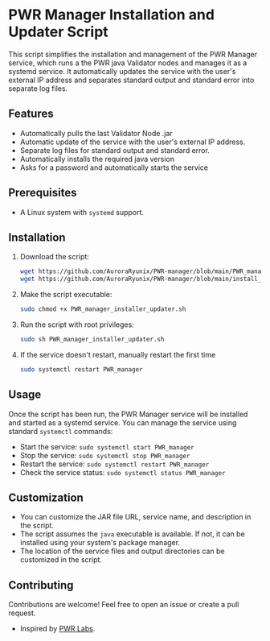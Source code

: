 # PWR Manager Installation and Updater Script

This script simplifies the installation and management of the PWR Manager service, which runs a the PWR java Validator nodes and manages it as a systemd service. It automatically updates the service with the user's external IP address and separates standard output and standard error into separate log files.

## Features

- Automatically pulls the last Validator Node .jar
- Automatic update of the service with the user's external IP address.
- Separate log files for standard output and standard error.
- Automatically installs the required java version
- Asks for a password and automatically starts the service

## Prerequisites

- A Linux system with `systemd` support.

## Installation

1. Download the script:

   ```bash
   wget https://github.com/AuroraRyunix/PWR-manager/blob/main/PWR_manager_installer_updater.sh
   wget https://github.com/AuroraRyunix/PWR-manager/blob/main/install_java.sh
   ```

2. Make the script executable:

   ```bash
   sudo chmod +x PWR_manager_installer_updater.sh
   ```

3. Run the script with root privileges:

   ```bash
   sudo sh PWR_manager_installer_updater.sh
   ```

4. If the service doesn't restart, manually restart the first time
   ```bash
   sudo systemctl restart PWR_manager
   ```

## Usage

Once the script has been run, the PWR Manager service will be installed and started as a systemd service. You can manage the service using standard `systemctl` commands:

- Start the service: `sudo systemctl start PWR_manager`
- Stop the service: `sudo systemctl stop PWR_manager`
- Restart the service: `sudo systemctl restart PWR_manager`
- Check the service status: `sudo systemctl status PWR_manager`

## Customization

- You can customize the JAR file URL, service name, and description in the script.
- The script assumes the `java` executable is available. If not, it can be installed using your system's package manager.
- The location of the service files and output directories can be customized in the script.

## Contributing

Contributions are welcome! Feel free to open an issue or create a pull request.


- Inspired by [PWR Labs](https://github.com/pwrlabs).

